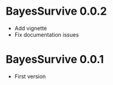 # BayesSurvive 0.0.2

* Add vignette
* Fix documentation issues

# BayesSurvive 0.0.1

* First version
